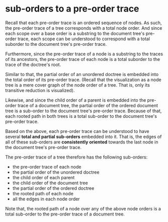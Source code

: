 
<!-- ======================================================================= -->
# sub-orders to a pre-order trace

Recall that each pre-order trace is an ordered sequence of nodes. As such, the
pre-order trace of a tree corresponds with a total node order. And since each
scope over a base order is a substring to the document tree's pre-order trace,
each scope can be understood to correspond with a total suborder to the
document tree's pre-order trace.

Furthermore, since the pre-order trace of a node is a substring to the traces
of its ancestors, the pre-order trace of each node is a total suborder to the
trace of the doctree's root.

Similar to that, the partial order of an unordered doctree is embedded into
the total order of its pre-order trace. (Recall that the visualization as a
node tree is a mere cover graph of the node order of a tree. That is, only
its transitive reduction is visualized).

Likewise, and since the child order of a parent is embedded into the pre-order
trace of a document tree, the partial order of the ordered document tree is a
sub-order to the document tree's pre-order trace. Because of that, each rooted
path in both trees is a total sub-order to the document tree's pre-order trace.

Based on the above, each pre-order trace can be understood to have several
**total and partial sub-orders** embedded into it. That is, the edges of all
of these sub-orders are **consistently oriented** towards the last node in
the document tree's pre-order trace.

The pre-order trace of a tree therefore has the following sub-orders:

* the pre-order trace of each node
* the partial order of the unordered doctree
* the child order of each parent
* the child order of the document tree
* the partial order of the ordered doctree
* the rooted path of each node
* all the edges in each node order

Note that, the rooted path of a node over any of the above node orders is a
total sub-order to the pre-order trace of a document tree.
